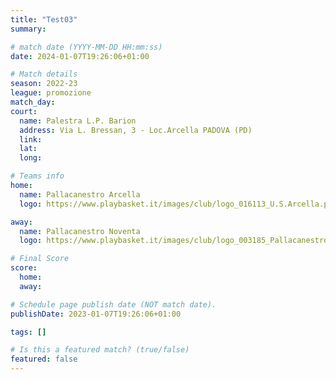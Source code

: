 ```yaml
---
title: "Test03"
summary:

# match date (YYYY-MM-DD HH:mm:ss)
date: 2024-01-07T19:26:06+01:00

# Match details
season: 2022-23
league: promozione
match_day:
court:
  name: Palestra L.P. Barion
  address: Via L. Bressan, 3 - Loc.Arcella PADOVA (PD)
  link:
  lat:
  long:

# Teams info
home:
  name: Pallacanestro Arcella
  logo: https://www.playbasket.it/images/club/logo_016113_U.S.Arcella.png

away:
  name: Pallacanestro Noventa
  logo: https://www.playbasket.it/images/club/logo_003185_PallacanestroNoventaPol.Dil..png

# Final Score
score:
  home: 
  away: 

# Schedule page publish date (NOT match date).
publishDate: 2023-01-07T19:26:06+01:00

tags: []

# Is this a featured match? (true/false)
featured: false
---
```

